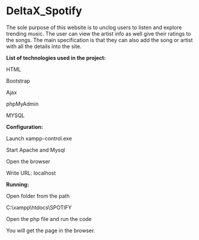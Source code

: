 # DeltaX_Spotify

The sole purpose of this website is to unclog users to listen and explore trending music. The user can view the artist info as well give their ratings to the songs. The main specification is that they can also add the song or artist with all the details into the site.

**List of technologies used in the project:**

HTML

Bootstrap

Ajax

phpMyAdmin

MYSQL

**Configuration:**

Launch xampp-control.exe

Start Apache and Mysql

Open the browser

Write URL: localhost

**Running:**

Open folder from the path

C:\xampp\htdocs\SPOTIFY

Open the php file and run the code

You will get the page in the browser.


